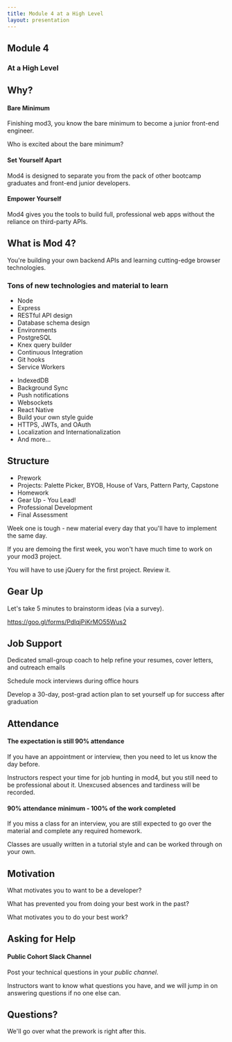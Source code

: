 ```yaml
---
title: Module 4 at a High Level
layout: presentation
---
```


<section>
  <h1>Module 4</h1>
  <h3>At a High Level</h3>
</section>

<section>
  <section>
    <h2>Why?</h2>
  </section>
  <section>
    <h4>Bare Minimum</h4>
    <p>Finishing mod3, you know the bare minimum to become a junior front-end engineer.</p>
    <p>Who is excited about the bare minimum?</p>
  </section>
  <section>
    <h4>Set Yourself Apart</h4>
    <p>Mod4 is designed to separate you from the pack of other bootcamp graduates and front-end junior developers.</p>
  </section>
  <section>
    <h4>Empower Yourself</h4>
    <p>Mod4 gives you the tools to build full, professional web apps without the reliance on third-party APIs.</p>
  </section>
</section>

<section>
  <section>
    <h2>What is Mod 4?</h2>
  </section>
  <section>
    <p>You're building your own backend APIs and learning cutting-edge browser technologies.</p>
  </section>
  <section>
    <h3>Tons of new technologies and material to learn</h3>
    <ul>
      <li>Node</li>
      <li>Express</li>
      <li>RESTful API design</li>
      <li>Database schema design</li>
      <li>Environments</li>
      <li>PostgreSQL</li>
      <li>Knex query builder</li>
      <li>Continuous Integration</li>
      <li>Git hooks</li>
      <li>Service Workers</li>
    </ul>
  </section>
  <section>
    <ul>
      <li>IndexedDB</li>
      <li>Background Sync</li>
      <li>Push notifications</li>
      <li>Websockets</li>
      <li>React Native</li>
      <li>Build your own style guide</li>
      <li>HTTPS, JWTs, and OAuth</li>
      <li>Localization and Internationalization</li>
      <li>And more...</li>
    </ul>
  </section>
</section>

<section>
  <section>
    <h2>Structure</h2>
  </section>
  <section>
    <ul>
      <li>Prework</li>
      <li>Projects: Palette Picker, BYOB, House of Vars, Pattern Party, Capstone</li>
      <li>Homework</li>
      <li>Gear Up - You Lead!</li>
      <li>Professional Development</li>
      <li>Final Assessment</li>
    </ul>
  </section>
  <section>
    <p>Week one is tough - new material every day that you'll have to implement the same day.</p>
    <p>If you are demoing the first week, you won't have much time to work on your mod3 project.</p>
    <p>You will have to use jQuery for the first project. Review it.</p>
  </section>
</section>

<section>
  <section>
    <h2>Gear Up</h2>
  </section>
  <section>
    <p>Let's take 5 minutes to brainstorm ideas (via a survey).</p>
    <p><a href="https://goo.gl/forms/PdlqjPiKrMO55Wus2">https://goo.gl/forms/PdlqjPiKrMO55Wus2</a></p>
  </section>
</section>

<section>
  <section>
    <h2>Job Support</h2>
  </section>
  <section>
    <p>Dedicated small-group coach to help refine your resumes, cover letters, and outreach emails</p>
    <p>Schedule mock interviews during office hours</p>
    <p>Develop a 30-day, post-grad action plan to set yourself up for success after graduation</p>
  </section>
</section>

<section>
  <section>
    <h2>Attendance</h2>
  </section>
  <section>
    <h4>The expectation is still 90% attendance</h4>
    <p>If you have an appointment or interview, then you need to let us know the day before.</p>
    <p>Instructors respect your time for job hunting in mod4, but you still need to be professional about it. Unexcused absences and tardiness will be recorded.</p>
  </section>
  <section>
    <h4>90% attendance minimum - 100% of the work completed</h4>
    <p>If you miss a class for an interview, you are still expected to go over the material and complete any required homework.</p>
    <p>Classes are usually written in a tutorial style and can be worked through on your own.</p>
  </section>
</section>

<section>
  <section>
    <h2>Motivation</h2>
  </section>
  <section>
    <p>What motivates you to want to be a developer?</p>
    <p>What has prevented you from doing your best work in the past?</p>
    <p>What motivates you to do your best work?</p>
  </section>
</section>

<section>
  <section>
    <h2>Asking for Help</h2>
  </section>
  <section>
    <h4>Public Cohort Slack Channel</h4>
    <p>Post your technical questions in your <em>public channel</em>.</p>
    <p>Instructors want to know what questions you have, and we will jump in on answering questions if no one else can.</p>
  </section>
</section>

<section>
  <section>
    <h2>Questions?</h2>
    <p>We'll go over what the prework is right after this.</p>
  </section>
</section>
